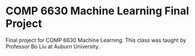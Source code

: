 # COMP 6630 Machine Learning Final Project
Final project for COMP 6630 Machine Learning. This class was taught by Professor Bo Liu at Auburn University.
